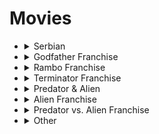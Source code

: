 # Movies

<ul>
  <li>
    <details>
      <summary>Serbian</summary>
      <ul>
        <li><a href="https://sr.wikipedia.org/sr-ec/%D0%A6%D1%80%D0%BD%D0%B8_%D0%B1%D0%BE%D0%BC%D0%B1%D0%B0%D1%80%D0%B4%D0%B5%D1%80">
          Црни Бомбардер (1992)
        </a></li>
        <li><a href="https://sr.wikipedia.org/sr-ec/%D0%97%D0%BE%D0%BD%D0%B0_%D0%97%D0%B0%D0%BC%D1%84%D0%B8%D1%80%D0%BE%D0%B2%D0%B0_(%D1%84%D0%B8%D0%BB%D0%BC)">
          Зона Замфирова (2002)
        </a></li>
        <li>
          <a href="https://sr.wikipedia.org/wiki/Kad_porastem_bi%C4%87u_Kengur">
            Кад порастем бићу Кенгур (2004)  
          </a>
        </li>
        <li>
          <a href="https://sr.wikipedia.org/sr-ec/%D0%9E%D1%81%D1%82%D1%80%D0%B2%D0%BE_(%D1%84%D0%B8%D0%BB%D0%BC_%D0%B8%D0%B7_2006)">
            Острво (2006)  
          </a>
        </li>
        <li>
          <a href="https://sr.wikipedia.org/sr-ec/%D0%9A%D0%B0%D1%80%D0%B0%D1%83%D0%BB%D0%B0_(%D1%84%D0%B8%D0%BB%D0%BC)">
            Караула (2006)
          </a>
        </li>
        <li>
          <a href="https://sr.wikipedia.org/sr-ec/%D0%A2%D1%83%D1%80%D0%BD%D0%B5%D1%98%D0%B0_(%D1%84%D0%B8%D0%BB%D0%BC)">
            Турнеја (2008)  
          </a>
        </li>
        <li>
          <a href="https://sr.wikipedia.org/sr-ec/%D0%90%D1%98%D0%B2%D0%B0%D1%80_(%D1%84%D0%B8%D0%BB%D0%BC)">
            Ајвар (2019)  
          </a>
        </li>
        <li>
          <a href="https://sr.wikipedia.org/sr-ec/%D0%9F%D1%80%D0%BE%D0%BB%D0%B5%D1%9B%D0%BD%D0%B0_%D0%BF%D0%B5%D1%81%D0%BC%D0%B0">
            Пролећна песма (2021)
          </a>
        </li>
        <li>
          <a href="https://sr.wikipedia.org/sr-ec/%D0%9D%D0%B5%D0%B4%D0%B5%D1%99%D0%B0_(%D1%84%D0%B8%D0%BB%D0%BC)">
            Недеља (2024)
          </a>
        </li>
      </ul>
    </details>
  </li>
  <li>
    <details>
      <summary>Godfather Franchise</summary>
      <ul>
      <li><a href="https://en.wikipedia.org/wiki/The_Godfather">
        The Godfather (1972)
      </a></li>
      <li><a href="https://en.wikipedia.org/wiki/The_Godfather_Part_II">
        The Godfather Part II (1974)
      </a></li>
      <li><a href="https://en.wikipedia.org/wiki/The_Godfather_Part_III">
        The Godfather Part III (1990)
      </a></li>
      </ul>
    </details>
  </li>
  <li>
    <details>
      <summary>Rambo Franchise</summary>
      <ul>
        <li><a href="https://en.wikipedia.org/wiki/First_Blood">
          First Blood (1982)
        </a></li>
        <li><a href="https://en.wikipedia.org/wiki/Rambo:_First_Blood_Part_II">
          Rambo: First Blood Part II (1985)
        </a></li>
        <li><a href="https://en.wikipedia.org/wiki/Rambo_III">
          Rambo III (1988)
        </a></li>
        <li><a href="https://en.wikipedia.org/wiki/Rambo_(2008_film)">
          Rambo (2008)
        </a></li>
        <li><a href="https://en.wikipedia.org/wiki/Rambo:_Last_Blood">
          Rambo: Last Blood (2019)
        </a></li>
      </ul>
    </details>
  </li>
  <li>
    <details>
      <summary>Terminator Franchise</summary>
      <ul>
        <li><a href="https://en.wikipedia.org/wiki/The_Terminator">
          The Terminator (1984)
        </a></li>
        <li><a href="https://en.wikipedia.org/wiki/Terminator_2:_Judgment_Day">
          Terminator 2: Judgment Day (1991)
        </a></li>
        <li><a href="https://en.wikipedia.org/wiki/Terminator_3:_Rise_of_the_Machines">
          Terminator 3: Rise of the Machines (2003)
        </a></li>
        <li><a href="https://en.wikipedia.org/wiki/Terminator_Salvation">
          Terminator Salvation (2009)
        </a></li>
        <li><a href="https://en.wikipedia.org/wiki/Terminator_Genisys">
          Terminator Genisys (2015)
        </a></li>
        <li><a href="https://en.wikipedia.org/wiki/Terminator:_Dark_Fate">
          Terminator: Dark Fate (2019)
        </a></li>
      </ul>
    </details>
  </li>
  <li>
    <details>
      <summary>Predator & Alien</summary>
      <li>
        <details>
          <summary>Predator Franchise</summary>
          <ul>
            <li><a href="https://en.wikipedia.org/wiki/Predator_(film)">
              Predator (1987)
            </a></li>
            <li><a href="https://en.wikipedia.org/wiki/Predator_2">
              Predator 2 (1990)
            </a></li>
            <li><a href="https://en.wikipedia.org/wiki/Predators_(film)">
              Predators (2010)
            </a></li>
            <li><a href="https://en.wikipedia.org/wiki/The_Predator_(film)">
              The Predator (2018)
            </a></li>
            <li><a href="https://en.wikipedia.org/wiki/Prey_(2022_film)">
              Prey (2022)
            </a></li>
            <li><a href="https://en.wikipedia.org/wiki/Predator_(franchise)#Future">
              Badlands (2025)
            </a></li>
          </ul>
        </details>
      </li>
    </details>
  </li>
  <li>
    <details>
      <summary>Alien Franchise</summary>
      <ul>
        <li><a href="https://en.wikipedia.org/wiki/Alien_(film)">
          Alien (1979)
        </a></li>
        <li><a href="https://en.wikipedia.org/wiki/Aliens_(film)">
          Aliens (1986)
        </a></li>
        <li><a href="https://en.wikipedia.org/wiki/Alien_3">
          Alien 3 (1992)
        </a></li>
        <li><a href="https://en.wikipedia.org/wiki/Alien_Resurrection">
          Alien Resurrection (1997)
        </a></li>
        <li><a href="https://en.wikipedia.org/wiki/Prometheus_(2012_film)">
          Prometheus (2012)
        </a></li>
        <li><a href="https://en.wikipedia.org/wiki/Alien:_Covenant">
          Alien: Covenant (2017)
        </a></li>
        <li><a href="https://en.wikipedia.org/wiki/Alien:_Romulus">
          Alien: Romulus (2024)
        </a></li>
      </ul>
    </details>
  </li>
  <li>
    <details>
      <summary>Predator vs. Alien Franchise</summary>
      <ul>
        <li><a href="https://en.wikipedia.org/wiki/Alien_vs._Predator_(film)">
          Alien vs. Predator (2004)
        </a></li>
        <li><a href="https://en.wikipedia.org/wiki/Aliens_vs._Predator:_Requiem">
          Aliens vs. Predator: Requiem (2007)
        </a></li>
      </ul>
    </details>
  </li>
  <li>
    <details>
      <summary>Other</summary>
      <ul>
        <li>
          <a href=""> 
            Scent of a Woman (1992)  
          </a>
        </li>
        <li>
          <a href=""> 
            The Godfather (1972)  
          </a>
        </li>
        <li>
          <a href=""> 
            Scarface (1983)  
          </a>
        </li>
        <li>
          <a href=""> 
            Dog Day Afternoon (1975)  
          </a>
        </li>
        <li>
          <a href=""> 
            Heat (1995)  
          </a>
        </li>
        <li>
          <a href=""> 
            Devil's Advocate (1997)  
          </a>
        </li>
        <li>
          <a href=""> 
            Carlito's Way (1993)  
          </a>
        </li>
        <li>
          <a href=""> 
            Serpico (1973)  
          </a>
        </li>
        <li>
          <a href=""> 
            And Justice for All (1979)  
          </a>
        </li>
        <li>
          <a href="https://www.imdb.com/title/tt0060675/"> 
            Maslucin Feminin (1966)  
          </a>
        </li>
        <li>
          <a href="https://www.imdb.com/title/tt3864056/"> 
            The Goldfinch (2019)  
          </a>
        </li>
        <li>
          <a href="https://www.imdb.com/title/tt20420628/">
            Freud's Last Session  
          </a>
        </li>
        <li>
          <a href="https://www.imdb.com/title/tt1172049/">
            Demolition  
          </a>
        </li>
        <li>
          <a href="https://www.imdb.com/title/tt0765429/">
            American Gangster (2007)
          </a>
        </li>
        <li>
          <a href="https://www.imdb.com/title/tt0139654/">
            Training Day (2001)
          </a>
        </li>
        <li>
          <a href="https://www.imdb.com/title/tt0099685/">
            Goodfellas (1990)
          </a>
        </li>
        <li>
          <a href="https://www.imdb.com/title/tt0106489/">
            A Bronx Tale (1993)
          </a>
        </li>
        <li>
          <a href="https://www.imdb.com/title/tt0221027/">
            Blow (2001)
          </a>
        </li>
        <li>
          <a href="https://www.imdb.com/title/tt0276751/">
            About a Boy (2002)
          </a>
        </li>
        <li>
          <a href="https://www.imdb.com/title/tt10999120/">
            Spirited (2022)
          </a>
        </li>
        <li>
          <a href="https://www.imdb.com/title/tt11858890/">
            The Creator (2023)
          </a>
        </li>
        <li>
          <a href="https://www.imdb.com/title/tt1615147/">
            Margin Call (2011)
          </a>
        </li>
        <li>
          <a href="https://www.imdb.com/title/tt1027718/">
            Wall Street: Money Nevers Sleeps (2010)
          </a>
        </li>
        <li>
          <a href="https://www.imdb.com/title/tt0131566/">
            Rogue Trader (1999)
          </a>
        </li>
        <li>
          <a href="https://www.imdb.com/title/tt0112883/">
            Don Juan DeMarco (1994)
          </a>
        </li>
        <li>
          <a href="https://www.imdb.com/title/tt17351924/">
            Saltburn (2023)
          </a>
        </li>
      </ul>
    </details>
    </li>
</ul>
